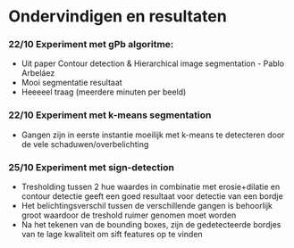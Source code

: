 # Ondervindigen en resultaten

### 22/10 Experiment met gPb algoritme:
- Uit paper Contour detection & Hierarchical image segmentation - Pablo Arbeláez
- Mooi segmentatie resultaat
- Heeeeel traag (meerdere minuten per beeld)

### 22/10 Experiment met k-means segmentation
- Gangen zijn in eerste instantie moeilijk met k-means te detecteren door de vele schaduwen/overbelichting

### 25/10 Experiment met sign-detection
- Tresholding tussen 2 hue waardes in combinatie met erosie+dilatie en contour detectie geeft een goed resultaat voor detectie van een bordje
- Het belichtingsverschil tussen de verschillende gangen is behoorlijk groot waardoor de treshold ruimer genomen moet worden
- Na het tekenen van de bounding boxes, zijn de gedetecteerde bordjes van te lage kwaliteit om sift features op te vinden